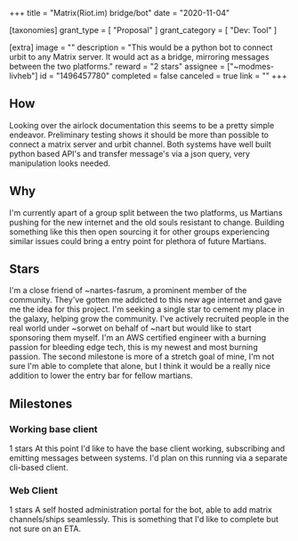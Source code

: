 +++
title = "Matrix(Riot.im) bridge/bot"
date = "2020-11-04"

[taxonomies]
grant_type = [ "Proposal" ]
grant_category = [ "Dev: Tool" ]

[extra]
image = ""
description = "This would be a python bot to connect urbit to any Matrix server. It would act as a bridge, mirroring messages between the two platforms."
reward = "2 stars"
assignee = ["~modmes-livheb"]
id = "1496457780"
completed = false
canceled = true
link = ""
+++

## How

Looking over the airlock documentation this seems to be a pretty simple endeavor. Preliminary testing shows it should be more than possible to connect a matrix server and urbit channel. Both systems have well built python based API's and transfer message's via a json query, very manipulation looks needed.

## Why

I'm currently apart of a group split between the two platforms, us Martians pushing for the new internet and the old souls resistant to change. Building something like this then open sourcing it for other groups experiencing similar issues could bring a entry point for plethora of future Martians.

## Stars

I'm a close friend of ~nartes-fasrum, a prominent member of the community. They've gotten me addicted to this new age internet and gave me the idea for this project. I'm seeking a single star to cement my place in the galaxy, helping grow the community. I've actively recruited people in the real world under ~sorwet on behalf of ~nart but would like to start sponsoring them myself. I'm an AWS certified engineer with a burning passion for bleeding edge tech, this is my newest and most burning passion. The second milestone is more of a stretch goal of mine, I'm not sure I'm able to complete that alone, but I think it would be a really nice addition to lower the entry bar for fellow martians.

## Milestones

### Working base client

1 stars
At this point I'd like to have the base client working, subscribing and emitting messages between systems. I'd plan on this running via a separate cli-based client.

### Web Client

1 stars
A self hosted administration portal for the bot, able to add matrix channels/ships seamlessly. This is something that I'd like to complete but not sure on an ETA.
